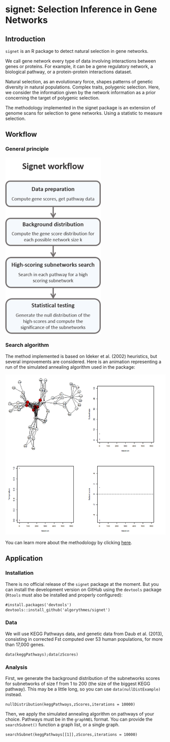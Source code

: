 # signet: Selection Inference in Gene Networks

## Introduction

`signet` is an R package to detect natural selection in gene networks.

We call gene network every type of data involving interactions
between genes or proteins. For example, it can be a gene regulatory network, 
a biological pathway, or a protein-protein interactions dataset.

Natural selection, as an evolutionary force, shapes patterns of genetic
diversity in natural populations. 
Complex traits, polygenic selection. 
Here, we consider the information given by the
network information as a prior concerning the target of polygenic selection.

The methodology implemented in the signet package is an extension of 
genome scans for selection to gene networks. Using a statistic to measure
selection.

## Workflow

### General principle

<img src="misc/workflow.png" width="300">

### Search algorithm

The method implemented is based on Ideker et al. (2002) heuristics, 
but several improvements are considered. Here is an animation representing a 
run of the simulated annealing algorithm used in the package:

![simulatedAnnealing](misc/anim_50fps.gif)

You can learn more about the methodology by clicking [here](misc/methodo.md).

## Application

### Installation

There is no official release of the `signet` package at the moment. 
But you can install the development version on GitHub using the `devtools` 
package (`Rtools` must also be installed and properly configured):

```
#install.packages('devtools')
devtools::install_github('algorythmes/signet')
```

### Data

We will use KEGG Pathways data, and genetic data from Daub et al. (2013), 
consisting in corrected Fst computed over 53 human populations, 
for more than 17,000 genes.

```
data(keggPathways);data(zScores)
```

### Analysis

First, we generate the background distribution of the subnetworks scores 
for subnetworks of size f from 1 to 200 (the size of the biggest KEGG pathway). 
This may be a little long, so you can use `data(nullDistExample)` instead.

```
nullDistribution(keggPathways,zScores,iterations = 10000)
```
Then, we apply the simulated annealing algorithm 
on pathways of your choice. Pathways must be in the `graphNEL` format. 
You can provide the `searchSubnet()` function a graph list, or a single graph.

```
searchSubnet(keggPathways[[1]],zScores,iterations = 10000)
```

